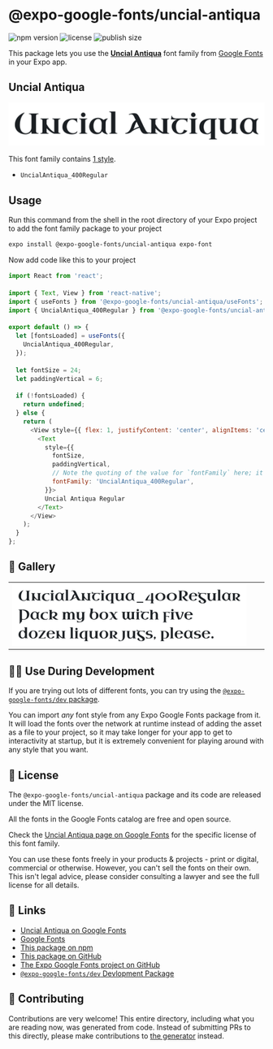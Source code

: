 # @expo-google-fonts/uncial-antiqua

![npm version](https://flat.badgen.net/npm/v/@expo-google-fonts/uncial-antiqua)
![license](https://flat.badgen.net/github/license/expo/google-fonts)
![publish size](https://flat.badgen.net/packagephobia/install/@expo-google-fonts/uncial-antiqua)

This package lets you use the [**Uncial Antiqua**](https://fonts.google.com/specimen/Uncial+Antiqua) font family from [Google Fonts](https://fonts.google.com/) in your Expo app.

## Uncial Antiqua

![Uncial Antiqua](./font-family.png)

This font family contains [1 style](#-gallery).

- `UncialAntiqua_400Regular`

## Usage

Run this command from the shell in the root directory of your Expo project to add the font family package to your project
```sh
expo install @expo-google-fonts/uncial-antiqua expo-font
```

Now add code like this to your project
```js
import React from 'react';

import { Text, View } from 'react-native';
import { useFonts } from '@expo-google-fonts/uncial-antiqua/useFonts';
import { UncialAntiqua_400Regular } from '@expo-google-fonts/uncial-antiqua/400Regular';

export default () => {
  let [fontsLoaded] = useFonts({
    UncialAntiqua_400Regular,
  });

  let fontSize = 24;
  let paddingVertical = 6;

  if (!fontsLoaded) {
    return undefined;
  } else {
    return (
      <View style={{ flex: 1, justifyContent: 'center', alignItems: 'center' }}>
        <Text
          style={{
            fontSize,
            paddingVertical,
            // Note the quoting of the value for `fontFamily` here; it expects a string!
            fontFamily: 'UncialAntiqua_400Regular',
          }}>
          Uncial Antiqua Regular
        </Text>
      </View>
    );
  }
};

```

## 🔡 Gallery


||||
|-|-|-|
|![UncialAntiqua_400Regular](./UncialAntiqua_400Regular.ttf.png)||||


## 👩‍💻 Use During Development

If you are trying out lots of different fonts, you can try using the [`@expo-google-fonts/dev` package](https://github.com/expo/google-fonts/tree/master/font-packages/dev#readme).

You can import *any* font style from any Expo Google Fonts package from it. It will load the fonts
over the network at runtime instead of adding the asset as a file to your project, so it may take longer
for your app to get to interactivity at startup, but it is extremely convenient
for playing around with any style that you want.

## 📖 License

The `@expo-google-fonts/uncial-antiqua` package and its code are released under the MIT license.

All the fonts in the Google Fonts catalog are free and open source.

Check the [Uncial Antiqua page on Google Fonts](https://fonts.google.com/specimen/Uncial+Antiqua) for the specific license of this font family.

You can use these fonts freely in your products & projects - print or digital, commercial or otherwise. However, you can't sell the fonts on their own. This isn't legal advice, please consider consulting a lawyer and see the full license for all details.

## 🔗 Links

- [Uncial Antiqua on Google Fonts](https://fonts.google.com/specimen/Uncial+Antiqua)
- [Google Fonts](https://fonts.google.com/)
- [This package on npm](https://www.npmjs.com/package/@expo-google-fonts/uncial-antiqua)
- [This package on GitHub](https://github.com/expo/google-fonts/tree/master/font-packages/uncial-antiqua)
- [The Expo Google Fonts project on GitHub](https://github.com/expo/google-fonts)
- [`@expo-google-fonts/dev` Devlopment Package](https://github.com/expo/google-fonts/tree/master/font-packages/dev)

## 🤝 Contributing

Contributions are very welcome! This entire directory, including what you are reading now, was generated from code. Instead of submitting PRs to this directly, please make contributions to [the generator](https://github.com/expo/google-fonts/tree/master/packages/generator) instead.
